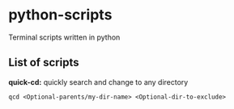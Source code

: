 # python-scripts

Terminal scripts written in python

## List of scripts

**quick-cd:** quickly search and change to any directory

```shell
qcd <Optional-parents/my-dir-name> <Optional-dir-to-exclude>
```

